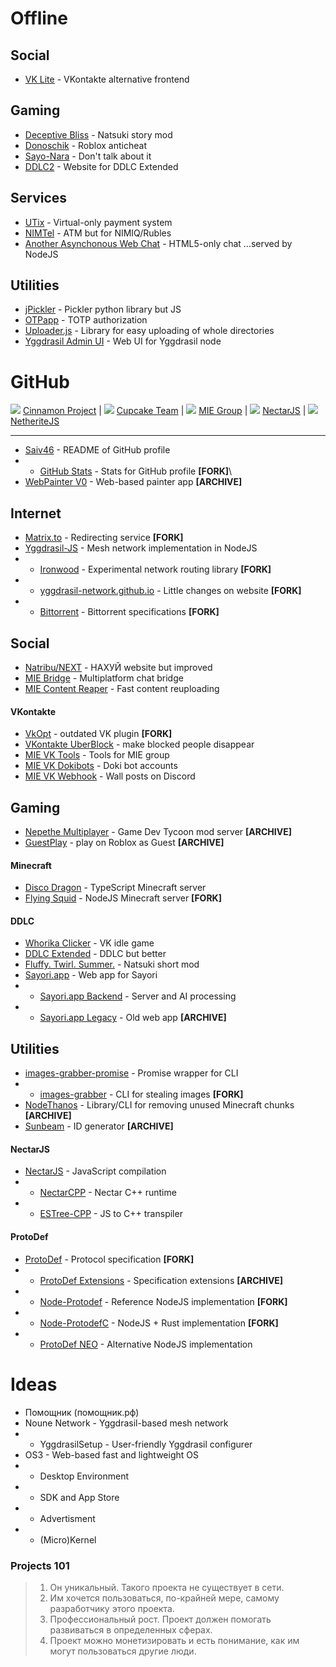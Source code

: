 # Offline

## Social
* [VK Lite](vk-lite) - VKontakte alternative frontend

## Gaming
* [Deceptive Bliss](Code-Name-Natsuki) - Natsuki story mod
* [Donoschik](Roblox-Donoschik) - Roblox anticheat
* [Sayo-Nara](Sayo-Nara) - Don't talk about it
* [DDLC2](ddlc2-website) - Website for DDLC Extended

## Services
* [UTix](utix) - Virtual-only payment system
* [NIMTel](NimTel) - ATM but for NIMIQ/Rubles
* [Another Asynchonous Web Chat](aawc) - HTML5-only chat ...served by NodeJS

## Utilities
* [jPickler](jpickler) - Pickler python library but JS
* [OTPapp](otp-app) - TOTP authorization
* [Uploader.js](uploader) - Library for easy uploading of whole directories
* [Yggdrasil Admin UI](yggdrasil-admin-ui) - Web UI for Yggdrasil node

# GitHub

![](https://avatars.githubusercontent.com/u/50524016?s=64&v=4) [Cinnamon Project](https://github.com/cinnamon-project) | 
![](https://avatars.githubusercontent.com/u/95189874?s=64&v=4) [Cupcake Team](https://github.com/CupCake-Team) | 
![](https://avatars.githubusercontent.com/u/69382297?s=64&v=4) [MIE Group](https://github.com/MIEFoundation) | 
![](https://avatars.githubusercontent.com/u/36029883?s=64&v=4) [NectarJS](https://github.com/NectarJS) | 
![](https://avatars.githubusercontent.com/u/77224881?s=64&v=4) [NetheriteJS](https://github.com/NetheriteJS)

-----------

* [Saiv46](https://github.com/Saiv46/saiv46) - README of GitHub profile
* - [GitHub Stats](https://github.com/Saiv46/github-stats) - Stats for GitHub profile **\[FORK\]**\
* [WebPainter V0](https://github.com/Saiv46/webpainter-v0) - Web-based painter app **\[ARCHIVE\]**

## Internet
* [Matrix.to](https://github.com/Saiv46/matrix.to) - Redirecting service **\[FORK\]**
* [Yggdrasil-JS](https://github.com/Saiv46/yggdrasil-js) - Mesh network implementation in NodeJS
* - [Ironwood](https://github.com/Saiv46/ironwood) - Experimental network routing library **\[FORK\]**
* - [yggdrasil-network.github.io](https://github.com/Saiv46/yggdrasil-network.github.io) - Little changes on website **\[FORK\]**
* * [Bittorrent](https://github.com/Saiv46/bittorrent.org) - Bittorrent specifications **\[FORK\]**

## Social
* [Natribu/NEXT](https://github.com/Saiv46/next.natribu.org) - НАХУЙ website but improved
* [MIE Bridge](https://github.com/MIEFoundation/bridge) - Multiplatform chat bridge
* [MIE Content Reaper](https://github.com/MIEFoundation/content-reaper) - Fast content reuploading
#### VKontakte
* [VkOpt](https://github.com/Saiv46/VkOpt) - outdated VK plugin **\[FORK\]**
* [VKontakte UberBlock](https://github.com/Saiv46/vkub) - make blocked people disappear
* [MIE VK Tools](https://github.com/MIEFoundation/vk-tools) - Tools for MIE group
* [MIE VK Dokibots](https://github.com/MIEFoundation/vk-dokibots) - Doki bot accounts
* [MIE VK Webhook](https://github.com/MIEFoundation/vk-webhook) - Wall posts on Discord

## Gaming
* [Nepethe Multiplayer](https://github.com/Saiv46/gdtnm) - Game Dev Tycoon mod server **\[ARCHIVE\]**
* [GuestPlay](https://github.com/Saiv46/GuestPlay) - play on Roblox as Guest **\[ARCHIVE\]**
#### Minecraft
* [Disco Dragon](https://github.com/NetheriteJS/disco-dragon) - TypeScript Minecraft server
* [Flying Squid](https://github.com/Saiv46/flying-squid) - NodeJS Minecraft server **\[FORK\]**
#### DDLC
* [Whorika Clicker](https://github.com/MIEFoundation/whorika-clicker) - VK idle game
* [DDLC Extended](https://github.com/Saiv46/DDLCExtended) - DDLC but better
* [Fluffy. Twirl. Summer.](https://github.com/CupCake-Team/FTS) - Natsuki short mod
* [Sayori.app](https://github.com/cinnamon-project/sayori-app) - Web app for Sayori
* - [Sayori.app Backend](https://github.com/cinnamon-project/backend) - Server and AI processing
* - [Sayori.app Legacy](https://github.com/cinnamon-project/legacy-app) - Old web app **\[ARCHIVE\]**

## Utilities
* [images-grabber-promise](https://github.com/Saiv46/images-grabber-promise) - Promise wrapper for CLI
* - [images-grabber](https://github.com/Saiv46/images-grabber) - CLI for stealing images **\[FORK\]**
* [NodeThanos](https://github.com/Saiv46/node-thanos) - Library/CLI for removing unused Minecraft chunks **\[ARCHIVE\]**
* [Sunbeam](https://github.com/Saiv46/sunbeam) - ID generator **\[ARCHIVE\]**
#### NectarJS
* [NectarJS](https://github.com/NectarJS/nectarjs) - JavaScript compilation
* - [NectarCPP](https://github.com/nectar-lang/NectarCPP) - Nectar C++ runtime
* - [ESTree-CPP](https://github.com/NectarJS/estree-cpp) - JS to C++ transpiler
#### ProtoDef
* [ProtoDef](https://github.com/Saiv46/ProtoDef) - Protocol specification **\[FORK\]**
* - [ProtoDef Extensions](https://github.com/Saiv46/protodef-extensions) - Specification extensions **\[ARCHIVE\]**
* - [Node-Protodef](https://github.com/Saiv46/node-protodef) - Reference NodeJS implementation **\[FORK\]**
* - [Node-ProtodefC](https://github.com/Saiv46/node-protodefc) - NodeJS + Rust implementation **\[FORK\]**
* - [ProtoDef NEO](https://github.com/Saiv46/node-protodef-neo) - Alternative NodeJS implementation

# Ideas
* Помощник (помощник.рф)
* Noune Network - Yggdrasil-based mesh network
* - YggdrasilSetup - User-friendly Yggdrasil configurer
* OS3 - Web-based fast and lightweight OS
* - Desktop Environment
* - SDK and App Store
* - Advertisment
* - (Micro)Kernel

### Projects 101
> 1) Он уникальный. Такого проекта не существует в сети.
> 2) Им хочется пользоваться, по-крайней мере, самому разработчику этого проекта.
> 3) Профессиональный рост. Проект должен помогать развиваться в определенных сферах.
> 4) Проект можно монетизировать и есть понимание, как им могут пользоваться другие люди.
